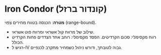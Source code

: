 # Iron Condor (קונדור ברזל)
**מטרה**: הכנסה בטווח מחירים צפוי (range-bound).
- שילוב של מרווח קול אשראי ומרווח פוט אשראי.
- רווח מקסימלי: סכום הקרדיטים. הפסד מקסימלי: רוחב אחד הצדדים פחות הקרדיט הכולל.
- רגיש ל-IV גבוה לטובתך, ודורש ניהול כשמחיר מתקרב לכנפיים.

